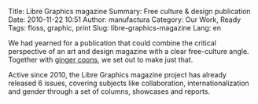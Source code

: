 Title: Libre Graphics magazine
Summary: Free culture & design publication
Date: 2010-11-22 10:51
Author: manufactura
Category: Our Work, Ready
Tags: floss, graphic, print
Slug: libre-graphics-magazine
Lang: en

We had yearned for a publication that could combine the
critical perspective of an art and design magazine with a clear
free-culture angle. Together with [ginger coons](http://adaptstudio.ca),
we set out to make just that.

Active since 2010, the Libre Graphics magazine project has already
released 6 issues, covering subjects like collaboration,
internationalization and gender through a set of columns, showcases and
reports.

